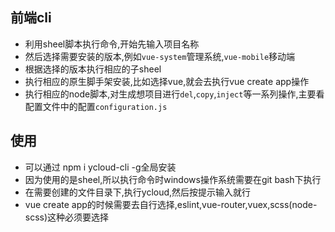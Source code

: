 ## 前端cli
 * 利用sheel脚本执行命令,开始先输入项目名称
 * 然后选择需要安装的版本,例如`vue-system`管理系统,`vue-mobile`移动端
 * 根据选择的版本执行相应的子sheel
 * 执行相应的原生脚手架安装,比如选择vue,就会去执行vue create app操作
 * 执行相应的node脚本,对生成想项目进行`del`,`copy`,`inject`等一系列操作,主要看配置文件中的配置`configuration.js`


## 使用
* 可以通过 npm i ycloud-cli -g全局安装
* 因为使用的是sheel,所以执行命令时windows操作系统需要在git bash下执行
* 在需要创建的文件目录下,执行ycloud,然后按提示输入就行
* vue create app的时候需要去自行选择,eslint,vue-router,vuex,scss(node-scss)这种必须要选择